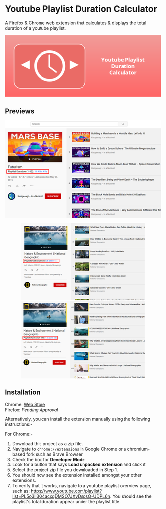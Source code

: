 # Youtube Playlist Duration Calculator

A Firefox & Chrome web extension that calculates & displays the total duration of a youtube playlist.

<img src="screenshots/banner.png">

## Previews

<p align="center">
  <img src="screenshots/default.png" width="800">
</p>

<p align="center">
  <img src="screenshots/example1.png" width="400">
  <img src="screenshots/example1_2.png" width="400">
</p>

## Installation

Chrome: [Web Store](https://chrome.google.com/webstore/detail/youtube-playlist-duration/pijbakhgmhhadeakaocjfockpndcpobk)
<br>
Firefox: *Pending Approval*

Alternatively, you can install the extension manually using the following instructions:-

For Chrome:-
1. Download this project as a zip file.
2. Navigate to `chrome://extensions` in Google Chrome or a chromium-based fork such as Brave Browser.
3. Check the box for **Developer Mode**
4. Look for a button that says **Load unpacked extension** and click it
5. Select the project zip file you downloaded in Step 1.
6. You should now see the extension installed amongst your other extensions.
7. To verify that it works, navigate to a youtube playlist overview page, such as: https://www.youtube.com/playlist?list=PL5o3ll3G4acxgDMSO7JXvDsosQ-UDPL6n. You should see the playlist's total duration appear under the playlist title.